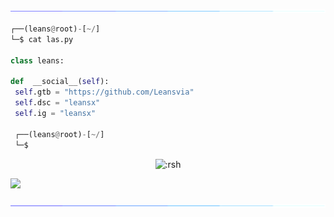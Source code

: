 <!-- <p align=center><img width=90% src="banner.gif"></img></p> -->


<a href="https://github.com/Leansvia"><img src="https://raw.githubusercontent.com/Ayhuuu/Ayhuuu/main/img/a.gif"></a>
```python
┌──(leans@root)-[~/]
└─$ cat las.py

class leans:

def  __social__(self):
 self.gtb = "https://github.com/Leansvia"
 self.dsc = "leansx" 
 self.ig = "leansx"
  
 ┌──(leans@root)-[~/]
 └─$
```

<p align="center"><img src="https://count.getloli.com/get/leansv" alt=":rsh" /></p>

 



















![](https://raw.githubusercontent.com/Sutil/Sutil/2b2fad3bf54522bb30c8c170591fc68ff51b69e6/github-contribution-grid-snake2.svg)

<a href="https://github.com/Ayhuuu/"><img src="https://raw.githubusercontent.com/Ayhuuu/Ayhuuu/main/img/a.gif"></a>
